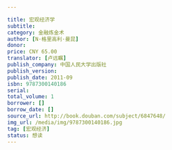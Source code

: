```yaml
---

title: 宏观经济学
subtitle: 
category: 金融炼金术
author: [N·格里高利·曼昆]
donor: 
price: CNY 65.00
translator: [卢远瞩]
publish_company: 中国人民大学出版社
publish_version: 
publish_date: 2011-09
isbn: 9787300140186
serial: 
total_volume: 1
borrower: []
borrow_date: []
source_url: http://book.douban.com/subject/6847648/
img_url: /media/img/9787300140186.jpg
tag: [宏观经济]
status: 想读
---
```

